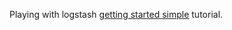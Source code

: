 Playing with logstash [getting started simple](http://logstash.net/docs/1.2.1/tutorials/getting-started-simple) tutorial.

